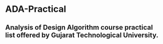 # ADA-Practical

## Analysis of Design Algorithm course practical list offered by Gujarat Technological University.
